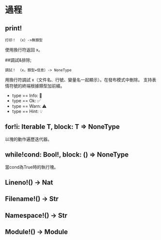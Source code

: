 # 過程

## print!

``` erg
打印！ （x）->無類型
```

   使用換行符返回 x。

##調試&排除;

``` erg
調試！ （x，類型=信息）-> NoneType
```

用換行符調試 x（文件名、行號、變量名一起顯示）。在發布模式中刪除。
支持表情符號的終端根據類型加前綴。

* type == Info: 💬
* type == Ok: ✅
* type == Warn: ⚠️
* type == Hint: 💡

## for!i: Iterable T, block: T => NoneType

以塊的動作遍歷迭代器。

## while!cond: Bool!, block: () => NoneType

當cond為True時的執行塊。

## Lineno!() -> Nat

## Filename!() -> Str

## Namespace!() -> Str

## Module!() -> Module